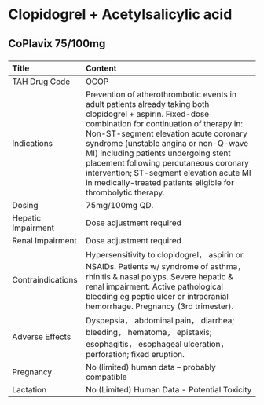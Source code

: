 # Clopidogrel + Acetylsalicylic acid

## CoPlavix 75/100mg

##### 

| Title              | Content                                                                                                                                                                                                                                                                                                                                                                                                                                  |
|:-------------------|:-----------------------------------------------------------------------------------------------------------------------------------------------------------------------------------------------------------------------------------------------------------------------------------------------------------------------------------------------------------------------------------------------------------------------------------------|
| TAH Drug Code      | OCOP                                                                                                                                                                                                                                                                                                                                                                                                                                     |
| Indications        | Prevention of atherothrombotic events in adult patients already taking both clopidogrel + aspirin. Fixed-dose combination for continuation of therapy in: Non-ST-segment elevation acute coronary syndrome (unstable angina or non-Q-wave MI) including patients undergoing stent placement following percutaneous coronary intervention; ST-segment elevation acute MI in medically-treated patients eligible for thrombolytic therapy. |
| Dosing             | 75mg/100mg QD.                                                                                                                                                                                                                                                                                                                                                                                                                           |
| Hepatic Impairment | Dose adjustment required                                                                                                                                                                                                                                                                                                                                                                                                                 |
| Renal Impairment   | Dose adjustment required                                                                                                                                                                                                                                                                                                                                                                                                                 |
| Contraindications  | Hypersensitivity to clopidogrel， aspirin or NSAIDs. Patients w/ syndrome of asthma， rhinitis & nasal polyps. Severe hepatic & renal impairment. Active pathological bleeding eg peptic ulcer or intracranial hemorrhage. Pregnancy (3rd trimester).                                                                                                                                                                                    |
| Adverse Effects    | Dyspepsia， abdominal pain， diarrhea; bleeding， hematoma， epistaxis; esophagitis， esophageal ulceration， perforation; fixed eruption.                                                                                                                                                                                                                                                                                               |
| Pregnancy          | No (limited) human data – probably compatible                                                                                                                                                                                                                                                                                                                                                                                            |
| Lactation          | No (Limited) Human Data - Potential Toxicity                                                                                                                                                                                                                                                                                                                                                                                             |

